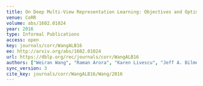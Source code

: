 ```yaml
---
title: On Deep Multi-View Representation Learning: Objectives and Optimization.
venue: CoRR
volume: abs/1602.01024
year: 2016
type: Informal Publications
access: open
key: journals/corr/WangALB16
ee: http://arxiv.org/abs/1602.01024
url: https://dblp.org/rec/journals/corr/WangALB16
authors: ["Weiran Wang", "Raman Arora", "Karen Livescu", "Jeff A. Bilmes"]
sync_version: 3
cite_key: journals/corr/WangALB16/Wang/2016
---
```


